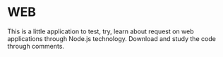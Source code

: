 # WEB
This is a little application to test, try, learn about request on web applications through Node.js technology.
Download and study the code through comments.
